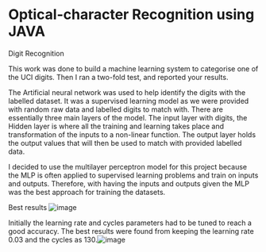 # Optical-character Recognition using JAVA

Digit Recognition

This work was done to build a machine learning system to categorise one of the UCI digits. Then I ran a two-fold test, and reported your results.

The Artificial neural network was used to help identify the digits with the labelled dataset. It was a supervised learning model as we were provided with random raw data and labelled digits to match with. There are essentially three main layers of the model. The input layer with digits, the Hidden layer is where all the training and learning takes place and transformation of the inputs to a non-linear function. The output layer holds the output values that will then be used to match with provided labelled data. 

I decided to use the multilayer perceptron model for this project because the MLP is often applied to supervised learning problems and train on inputs and outputs. Therefore, with having the inputs and outputs given the MLP was the best approach for training the datasets.


Best results
![image](https://user-images.githubusercontent.com/42086991/125522550-57dd6bfa-0196-4d5f-a3e2-22c640e4eb9c.png)


Initially the learning rate and cycles parameters had to be tuned to reach a good accuracy. The best results were found from keeping the learning rate 0.03 and the cycles as 130.![image](https://user-images.githubusercontent.com/42086991/125522671-d7e61865-bfb0-4140-b2c6-df4bfda2d064.png)
